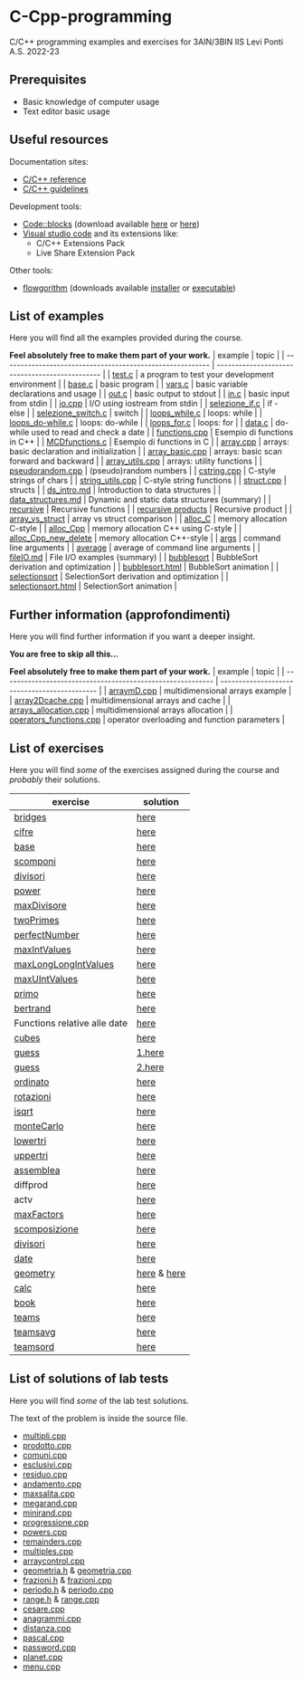 # C-Cpp-programming
C/C++ programming examples and exercises for 3AIN/3BIN IIS Levi Ponti A.S. 2022-23
## Prerequisites
* Basic knowledge of computer usage
* Text editor basic usage
## Useful resources
Documentation sites:
* [C/C++ reference](https://en.cppreference.com/w/)
* [C/C++ guidelines](https://isocpp.github.io/CppCoreGuidelines/CppCoreGuidelines)

Development tools:
* [Code::blocks](https://www.codeblocks.org/) (download available [here](https://www.fosshub.com/Code-Blocks.html?dwl=codeblocks-20.03mingw-nosetup.exe) or [here](http://sourceforge.net/projects/codeblocks/files/Binaries/20.03/Windows/codeblocks-20.03mingw-setup.exe))
* [Visual studio code](https://code.visualstudio.com/) and its extensions like:
  + C/C++ Extensions Pack
  + Live Share Extension Pack

Other tools:
* [flowgorithm](http://www.flowgorithm.org/) (downloads available [installer](http://www.flowgorithm.org/download/files/Flowgorithm-Setup.zip) or [executable](http://www.flowgorithm.org/download/files/Flowgorithm-exe-only.zip))

## List of examples
Here you will find all the examples provided during the course.

**Feel absolutely free to make them part of your work.**
| example                                                   | topic                                          |
| --------------------------------------------------------- | ---------------------------------------------- |
| [test.c](examples/test.c)                                 | a program to test your development environment |
| [base.c](examples/base.c)                                 | basic program                                  |
| [vars.c](examples/vars.c)                                 | basic variable declarations and usage          |
| [out.c](examples/out.c)                                   | basic output to stdout                         |
| [in.c](examples/in.c)                                     | basic input from stdin                         |
| [io.cpp](examples/io.cpp)                                 | I/O using iostream from stdin                  |
| [selezione_if.c](examples/selezione_if.c)                 | if - else                                      |
| [selezione_switch.c](examples/selezione_switch.c)         | switch                                         |
| [loops_while.c](examples/loops_while.c)                   | loops: while                                   |
| [loops_do-while.c](examples/loops_do-while.c)             | loops: do-while                                |
| [loops_for.c](examples/loops_for.c)                       | loops: for                                     |
| [data.c](examples/data.c)                                 | do-while used to read and check a date         |
| [functions.cpp](examples/functions.cpp)                   | Esempio di functions in C++                    |
| [MCDfunctions.c](examples/MCDFunctions.c)                 | Esempio di functions in C                      |
| [array.cpp](examples/array.cpp)                           | arrays: basic declaration and initialization   |
| [array_basic.cpp](examples/array_basic.cpp)               | arrays: basic scan forward and backward        |
| [array_utils.cpp](examples/array_utils.cpp)               | arrays: utility functions                      |
| [pseudorandom.cpp](examples/pseudorandom.cpp)             | (pseudo)random numbers                         |
| [cstring.cpp](examples/cstring.cpp)                       | C-style strings of chars                       |
| [string_utils.cpp](examples/string_utils.cpp)             | C-style string functions                       |
| [struct.cpp](examples/struct.cpp)                         | structs                                        |
| [ds_intro.md](examples/ds_intro.md)                       | Introduction to data structures                |
| [data_structures.md](examples/data_structures.md)         | Dynamic and static data structures (summary)   |
| [recursive](examples/recursive.cpp)                       | Recursive functions                            |
| [recursive products](examples/recursiveProduct.cpp)       | Recursive product                              |
| [array_vs_struct](examples/array_vs_struct.cpp)           | array vs struct comparison                     |
| [alloc_C](examples/alloc_C.c)                             | memory allocation C-style                      |
| [alloc_Cpp](examples/alloc_Cpp.cpp)                       | memory allocation C++ using C-style            |
| [alloc_Cpp_new_delete](examples/alloc_Cpp_new_delete.cpp) | memory allocation C++-style                    |
| [args](examples/args.cpp)                                 | command line arguments                         |
| [average](examples/average.cpp)                           | average of command line arguments              |
| [fileIO.md](examples/fileIO.md)                           | File I/O examples (summary)                    |
| [bubblesort](examples/bubblesort.cpp)                     | BubbleSort derivation and optimization         |
| [bubblesort.html](examples/bubblesort.html)               | BubbleSort animation                           |
| [selectionsort](examples/selectionsort.cpp)               | SelectionSort derivation and optimization      |
| [selectionsort.html](examples/selectionsort.html)         | SelectionSort animation                        |

## Further information (approfondimenti)
Here you will find further information if you want a deeper insight.

**You are free to skip all this...**

**Feel absolutely free to make them part of your work.**
| example                                                    | topic                                        |
| ---------------------------------------------------------- | -------------------------------------------- |
| [arraymD.cpp](further/arraymD.cpp)                         | multidimensional arrays example              |
| [array2Dcache.cpp](further/array2Dcache.cpp)               | multidimensional arrays and cache            |
| [arrays_allocation.cpp](further/arrays_allocation.cpp)     | multidimensional arrays allocation           |
| [operators_functions.cpp](further/operators_functions.cpp) | operator overloading and function parameters |

## List of exercises
Here you will find *some* of the exercises assigned during the course and *probably* their solutions.

| exercise                                                  | solution                                                      |
| --------------------------------------------------------- | ------------------------------------------------------------- |
| [bridges](exercises/bridges.md)                           | [here](solutions/bridges.c)                                   |
| [cifre](exercises/cifre.md)                               | [here](solutions/cifre.c)                                     |
| [base](exercises/base.md)                                 | [here](solutions/base.c)                                      |
| [scomponi](exercises/scomponi.md)                         | [here](solutions/scomponi.c)                                  |
| [divisori](exercises/divisori.md)                         | [here](solutions/divisori.c)                                  |
| [power](exercises/power.md)                               | [here](solutions/power.cpp)                                   |
| [maxDivisore](exercises/maxDivisore.md)                   | [here](solutions/maxDivisore.cpp)                             |
| [twoPrimes](exercises/twoPrimes.md)                       | [here](solutions/twoPrimes.cpp)                               |
| [perfectNumber](exercises/perfectNumber.md)               | [here](solutions/perfectNumber.cpp)                           |
| [maxIntValues](exercises/maxIntValues.md)                 | [here](solutions/maxIntValues.cpp)                            |
| [maxLongLongIntValues](exercises/maxLongLongIntValues.md) | [here](solutions/maxLongLongIntValues.cpp)                    |
| [maxUIntValues](exercises/maxUIntValues.md)               | [here](solutions/maxUIntValues.cpp)                           |
| [primo](exercises/primo.md)                               | [here](solutions/primo.cpp)                                   |
| [bertrand](exercises/bertrand.md)                         | [here](solutions/bertrand.cpp)                                |
| Functions relative alle date                              | [here](solutions/dateExercise.cpp)                            |
| [cubes](exercises/cubes.md)                               | [here](solutions/cubes.cpp)                                   |
| [guess](exercises/guess.md)                               | [1.here](solutions/youguess.cpp)                              |
| [guess](exercises/guess.md)                               | [2.here](solutions/iguess.cpp)                                |
| [ordinato](exercises/ordinato.md)                         | [here](solutions/ordinato.cpp)                                |
| [rotazioni](exercises/rotazioni.md)                       | [here](solutions/rotazioni.cpp)                               |
| [isqrt](exercises/isqrt.md)                               | [here](solutions/isqrt.cpp)                                   |
| [monteCarlo](exercises/monteCarlo.md)                     | [here](solutions/monteCarlo.cpp)                              |
| [lowertri](exercises/lowertri.md)                         | [here](solutions/lowertri.cpp)                                |
| [uppertri](exercises/uppertri.md)                         | [here](solutions/uppertri.cpp)                                |
| [assemblea](exercises/assemblea.md)                       | [here](solutions/assemblea.cpp)                               |
| diffprod                                                  | [here](solutions/diffprod.cpp)                                |
| actv                                                      | [here](solutions/actv.cpp)                                    |
| [maxFactors](exercises/maxFactors.md)                     | [here](solutions/maxfactors.cpp)                              |
| [scomposizione](exercises/scomposizione.md)               | [here](solutions/scomposizione.cpp)                           |
| [divisori](exercises/divisori2.md)                        | [here](solutions/divisori.cpp)                                |
| [date](exercises/date.md)                                 | [here](solutions/date.cpp)                                    |
| [geometry](exercises/geometry.md)                         | [here](solutions/geometry.cpp) & [here](solutions/geometry.h) |
| [calc](exercises/calc.md)                                 | [here](solutions/calc.cpp)                                    |
| [book](exercises/book.md)                                 | [here](solutions/book.cpp)                                    |
| [teams](exercises/teams.md)                               | [here](solutions/teams.cpp)                                   |
| [teamsavg](exercises/teamsavg.md)                         | [here](solutions/teamsavg.cpp)                                |
| [teamsord](exercises/teamsord.md)                         | [here](solutions/teamsord.cpp)                                |

## List of solutions of lab tests
Here you will find *some* of the lab test solutions.

The text of the problem is inside the source file.

* [multipli.cpp](tests/multipli.cpp)
* [prodotto.cpp](tests/prodotto.cpp)
* [comuni.cpp](tests/comuni.cpp)
* [esclusivi.cpp](tests/esclusivi.cpp)
* [residuo.cpp](tests/residuo.cpp)
* [andamento.cpp](tests/andamento.cpp)
* [maxsalita.cpp](tests/maxsalita.cpp)
* [megarand.cpp](tests/megarand.cpp)
* [minirand.cpp](tests/minirand.cpp)
* [progressione.cpp](tests/progressione.cpp)
* [powers.cpp](tests/powers.cpp)
* [remainders.cpp](tests/remainders.cpp)
* [multiples.cpp](tests/multiples.cpp)
* [arraycontrol.cpp](tests/arraycontrol.cpp)
* [geometria.h](tests/geometria.h) & [geometria.cpp](tests/geometria.cpp)
* [frazioni.h](tests/frazioni.h) & [frazioni.cpp](tests/frazioni.cpp)
* [periodo.h](tests/periodo.h) & [periodo.cpp](tests/periodo.cpp)
* [range.h](tests/range.h) & [range.cpp](tests/range.cpp)
* [cesare.cpp](tests/cesare.cpp)
* [anagrammi.cpp](tests/anagrammi.cpp)
* [distanza.cpp](tests/distanza.cpp)
* [pascal.cpp](tests/pascal.cpp)
* [password.cpp](tests/password.cpp)
* [planet.cpp](tests/planet.cpp)
* [menu.cpp](tests/menu.cpp)

